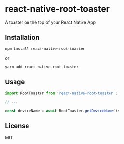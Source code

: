 # react-native-root-toaster

A toaster on the top of your React Native App

## Installation

```sh
npm install react-native-root-toaster
```

or

```sh
yarn add react-native-root-toaster
```

## Usage

```js
import RootToaster from 'react-native-root-toaster';

// ...

const deviceName = await RootToaster.getDeviceName();
```

## License

MIT
